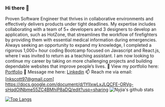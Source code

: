 ### Hi there 👋

<!--
**nks397/nks397** is a ✨ _special_ ✨ repository because its `README.md` (this file) appears on your GitHub profile.

Here are some ideas to get you started:

- 🔭 I’m currently working on ...
- 🌱 I’m currently learning ...
- 👯 I’m looking to collaborate on ...
- 🤔 I’m looking for help with ...
- 💬 Ask me about ...
- 📫 How to reach me: ...
- 😄 Pronouns: ...
- ⚡ Fun fact: ...
-->

Proven Software Engineer that thrives in collaborative environments and effectively delivers products under tight deadlines. My expertise includes collaborating with a team of 5+ developers and 3 designers to develop an application, such as HotZone, that streamlines the workflow of firefighters by providing them with essential medical information during emergencies. Always seeking an opportunity to expand my knowledge, I completed a rigorous 1,000+ hour coding Bootcamp focused on Javascript and React.js, where I was invited to return as a teaching assistant. I am now looking to continue my career by taking on more challenging projects and building dependable websites that improve people’s lives.
👀 View my portfolio here: [Portfolio](https://www.nyjiascott.com/)
💬 Message me here: [Linkedin](https://www.linkedin.com/in/meet-jason-humphrey/)
📫 Reach me via email: [nkscott97@gmail.com]
https://docs.google.com/document/d/1YIIxwLxJLQCFE-ORVg-sHqdOINbme55ZC4BMhiP8aDQ/edit?usp=sharing
![Nyjia's github stats](https://github-readme-stats.vercel.app/api?username=nks397&show_icons=true&theme=dark)

[![Top Langs](https://github-readme-stats.vercel.app/api/top-langs/?username=nks397&layout=compact)](https://github.com/nks397/github-readme-stats)

